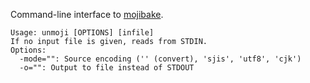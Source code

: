 Command-line interface to [mojibake](http://github.com/moshee/mojibake).

```
Usage: unmoji [OPTIONS] [infile]
If no input file is given, reads from STDIN.
Options:
  -mode="": Source encoding ('' (convert), 'sjis', 'utf8', 'cjk')
  -o="": Output to file instead of STDOUT
```
